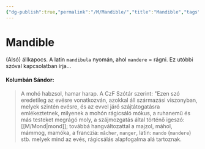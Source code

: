 ```yaml
---
{"dg-publish":true,"permalink":"/M/Mandible/","title":"Mandible","tags":["dg_uploaded"],"created":"2023-11-22T01:18","updated":"2023-11-22T01:18"}
---
```



# Mandible

(Alsó) állkapocs. A latin `mandibula` nyomán, ahol `mandere` = rágni. Ez utóbbi szóval kapcsolatban írja...   

#### Kolumbán Sándor:

> A mohó habzsol, hamar harap. A CzF Szótár szerint: "Ezen szó eredetileg az evésre vonatkozván, azokkal áll származási viszonyban, melyek szintén evésre, és az evvel járó szájtátogatásra emlékeztetnek, milyenek a mohón rágicsáló mókus, a ruhanemű és más testeket megrágó moly, a szájmozgatás által történő igeszó: [[M/Mond\|mond]]; továbbá hangváltozattal a majzol, máhol, mámmog, mamóka, a franczia: `mâcher`, `manger`, latin: `mando` (`mandere`) stb. melyek mind az evés, rágicsálás alapfogalma alá tartoznak.  